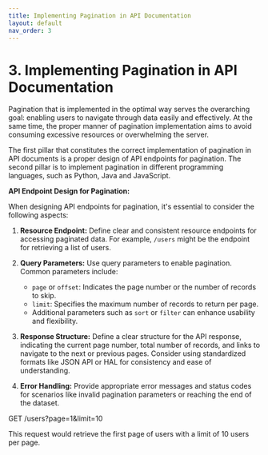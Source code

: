 ```yaml
---
title: Implementing Pagination in API Documentation
layout: default
nav_order: 3
---
```


# 3. Implementing Pagination in API Documentation

Pagination that is implemented in the optimal way serves the overarching goal: enabling users to navigate through data easily and effectively. At the same time, the proper manner of pagination implementation aims to avoid consuming excessive resources or overwhelming the server.

The first pillar that constitutes the correct implementation of pagination in API documents is a proper design of API endpoints for pagination. The second pillar is to implement pagination in different programming languages, such as Python, Java and JavaScript.

**API Endpoint Design for Pagination:**

When designing API endpoints for pagination, it's essential to consider the following aspects:

1. **Resource Endpoint:** Define clear and consistent resource endpoints for accessing paginated data. For example, `/users` might be the endpoint for retrieving a list of users.

2. **Query Parameters:** Use query parameters to enable pagination. Common parameters include:
   - `page` or `offset`: Indicates the page number or the number of records to skip.
   - `limit`: Specifies the maximum number of records to return per page.
   - Additional parameters such as `sort` or `filter` can enhance usability and flexibility.

3. **Response Structure:** Define a clear structure for the API response, indicating the current page number, total number of records, and links to navigate to the next or previous pages. Consider using standardized formats like JSON API or HAL for consistency and ease of understanding.

4. **Error Handling:** Provide appropriate error messages and status codes for scenarios like invalid pagination parameters or reaching the end of the dataset.

GET /users?page=1&limit=10

This request would retrieve the first page of users with a limit of 10 users per page.
